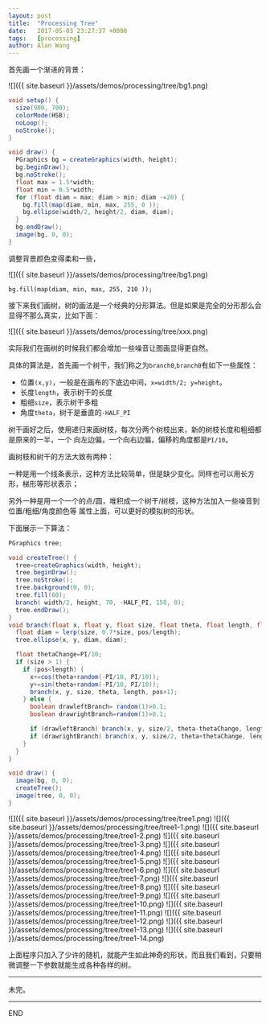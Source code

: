 ```yaml
---
layout: post
title:  "Processing Tree"
date:   2017-05-03 23:27:37 +0000
tags:   [processing]
author: Alan Wang
---
```

首先画一个渐进的背景：

![]({{ site.baseurl }}/assets/demos/processing/tree/bg1.png)

```java
void setup() {
  size(900, 700);
  colorMode(HSB);
  noLoop();
  noStroke();
}

void draw() {
  PGraphics bg = createGraphics(width, height);
  bg.beginDraw();
  bg.noStroke();
  float max = 1.5*width;
  float min = 0.5*width;
  for (float diam = max; diam > min; diam -=20) {
    bg.fill(map(diam, min, max, 255, 0 ));
    bg.ellipse(width/2, height/2, diam, diam);
  }
  bg.endDraw();
  image(bg, 0, 0);
}
```

调整背景颜色变得柔和一些，

![]({{ site.baseurl }}/assets/demos/processing/tree/bg1.png)

```
bg.fill(map(diam, min, max, 255, 210 ));
```


接下来我们画树，树的画法是一个经典的分形算法。但是如果是完全的分形那么会显得不那么真实，比如下面：

![]({{ site.baseurl }}/assets/demos/processing/tree/xxx.png)

实际我们在画树的时候我们都会增加一些噪音让图画显得更自然。

具体的算法是，首先画一个树干，我们称之为`branch0`,`branch0`有如下一些属性：

- 位置`(x,y)`，一般是在画布的下底边中间，`x=width/2; y=height`。
- 长度`length`，表示树干的长度
- 粗细`size`，表示树干多粗
- 角度`theta`，树干是垂直的`-HALF_PI`

树干画好之后，使用递归来画树枝，每次分两个树枝出来，新的树枝长度和粗细都是原来的一半，一个
向左边偏，一个向右边偏，偏移的角度都是`PI/10`。

画树枝和树干的方法大致有两种：

一种是用一个线条表示，这种方法比较简单，但是缺少变化。同样也可以用长方形，梯形等形状表示；

另外一种是用一个一个的点/圆，堆积成一个树干/树枝，这种方法加入一些噪音到位置/粗细/角度颜色等
属性上面，可以更好的模拟树的形状。

下面展示一下算法：

```java
PGraphics tree;

void createTree() {
  tree=createGraphics(width, height);
  tree.beginDraw();
  tree.noStroke();
  tree.background(0, 0);
  tree.fill(60);
  branch( width/2, height, 70, -HALF_PI, 150, 0);
  tree.endDraw();
}
void branch(float x, float y, float size, float theta, float length, float pos) {
  float diam = lerp(size, 0.7*size, pos/length);
  tree.ellipse(x, y, diam, diam);

  float thetaChange=PI/10;
  if (size > 1) {
    if (pos<length) {
      x+=cos(theta+random(-PI/10, PI/10));
      y+=sin(theta+random(-PI/10, PI/10));
      branch(x, y, size, theta, length, pos+1);
    } else {
      boolean drawleftBranch= random(1)>0.1;
      boolean drawrightBranch=random(1)>0.1;

      if (drawleftBranch) branch(x, y, size/2, theta-thetaChange, length/2, 0);
      if (drawrightBranch) branch(x, y, size/2, theta+thetaChange, length/2, 0);
    }
  }
}

void draw() {
  image(bg, 0, 0);
  createTree();
  image(tree, 0, 0);
}
```


![]({{ site.baseurl }}/assets/demos/processing/tree/tree1.png)
![]({{ site.baseurl }}/assets/demos/processing/tree/tree1-1.png)
![]({{ site.baseurl }}/assets/demos/processing/tree/tree1-2.png)
![]({{ site.baseurl }}/assets/demos/processing/tree/tree1-3.png)
![]({{ site.baseurl }}/assets/demos/processing/tree/tree1-4.png)
![]({{ site.baseurl }}/assets/demos/processing/tree/tree1-5.png)
![]({{ site.baseurl }}/assets/demos/processing/tree/tree1-6.png)
![]({{ site.baseurl }}/assets/demos/processing/tree/tree1-7.png)
![]({{ site.baseurl }}/assets/demos/processing/tree/tree1-8.png)
![]({{ site.baseurl }}/assets/demos/processing/tree/tree1-9.png)
![]({{ site.baseurl }}/assets/demos/processing/tree/tree1-10.png)
![]({{ site.baseurl }}/assets/demos/processing/tree/tree1-11.png)
![]({{ site.baseurl }}/assets/demos/processing/tree/tree1-12.png)
![]({{ site.baseurl }}/assets/demos/processing/tree/tree1-13.png)
![]({{ site.baseurl }}/assets/demos/processing/tree/tree1-14.png)

上面程序只加入了少许的随机，就能产生如此神奇的形状，而且我们看到，只要稍微调整一下参数就能生成各种各样的树。



---
未完。








---
END